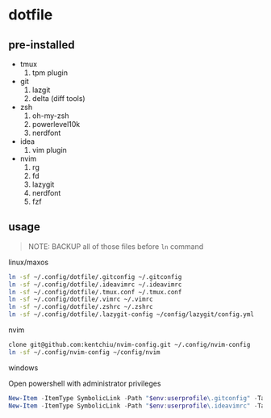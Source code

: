 # dotfile


## pre-installed

- tmux 
  1. tpm plugin
- git
  1. lazgit
  2. delta (diff tools)
- zsh
  1. oh-my-zsh
  2. powerlevel10k
  3. nerdfont
- idea 
  1. vim plugin
- nvim
  1. rg
  2. fd
  3. lazygit
  4. nerdfont
  5. fzf


## usage

> NOTE: BACKUP all of those files before `ln` command 

linux/maxos

```bash
ln -sf ~/.config/dotfile/.gitconfig ~/.gitconfig
ln -sf ~/.config/dotfile/.ideavimrc ~/.ideavimrc
ln -sf ~/.config/dotfile/.tmux.conf ~/.tmux.conf
ln -sf ~/.config/dotfile/.vimrc ~/.vimrc
ln -sf ~/.config/dotfile/.zshrc ~/.zshrc
ln -sf ~/.config/dotfile/.lazygit-config ~/config/lazygit/config.yml
```

nvim

```bash
clone git@github.com:kentchiu/nvim-config.git ~/.config/nvim-config
ln -sf ~/.config/nvim-config ~/config/nvim
```


windows

Open powershell with administrator privileges

```powershell
New-Item -ItemType SymbolicLink -Path "$env:userprofile\.gitconfig" -Target "$env:userprofile\dev\dotfile\.gitconfig" -Force
New-Item -ItemType SymbolicLink -Path "$env:userprofile\.ideavimrc" -Target "$env:userprofile\dev\dotfile\.ideavimrc" -Force
```


